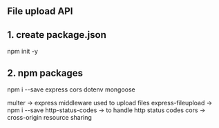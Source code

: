 ## File upload API

## 1. create package.json

 npm init -y

## 2. npm packages
 npm i --save express cors dotenv mongoose

 multer -> express middleware used to upload files
 express-fileupload ->
 npm i --save http-status-codes -> to handle http status codes
 cors -> cross-origin resource sharing
